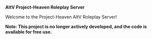**AltV Project-Heaven Roleplay Server**

Welcome to the Project-Heaven AltV Roleplay Server!

**Note: This project is no longer actively developed, and the code is available for free use.**
